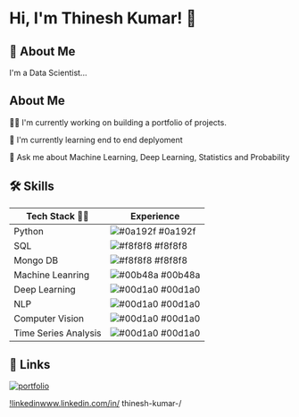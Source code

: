 
# Hi, I'm Thinesh Kumar! 👋


## 🚀 About Me
I'm a Data Scientist...


## About Me
👩‍💻 I'm currently working on building a portfolio of projects.

🧠 I'm currently learning end to end deplyoment


💬 Ask me about Machine Learning, Deep Learning, Statistics and Probability


## 🛠 Skills

| Tech Stack  🧑‍💻    | Experience                                                            |
| ----------------- | ------------------------------------------------------------------ |
| Python | ![#0a192f](https://via.placeholder.com/10/0a192f?text=+) #0a192f |
| SQL | ![#f8f8f8](https://via.placeholder.com/10/f8f8f8?text=+) #f8f8f8 |
| Mongo DB | ![#f8f8f8](https://via.placeholder.com/10/f8f8f8?text=+) #f8f8f8 |
| Machine Leanring | ![#00b48a](https://via.placeholder.com/10/00b48a?text=+) #00b48a |
| Deep Learning | ![#00d1a0](https://via.placeholder.com/10/00b48a?text=+) #00d1a0 |
| NLP| ![#00d1a0](https://via.placeholder.com/10/00b48a?text=+) #00d1a0 |
| Computer Vision| ![#00d1a0](https://via.placeholder.com/10/00b48a?text=+) #00d1a0 |
| Time Series Analysis| ![#00d1a0](https://via.placeholder.com/10/00b48a?text=+) #00d1a0 |

## 🔗 Links
[![portfolio](https://img.shields.io/badge/my_portfolio-000?style=for-the-badge&logo=ko-fi&logoColor=white)](https://github.com/Thineskumar-S/ThineshKumar/edit/main/README.md/)

[!linkedin](https://img.shields.io/badge/linkedin-0A66C2?style=for-the-badge&logo=linkedin&logoColor=white)www.linkedin.com/in/
thinesh-kumar-/

